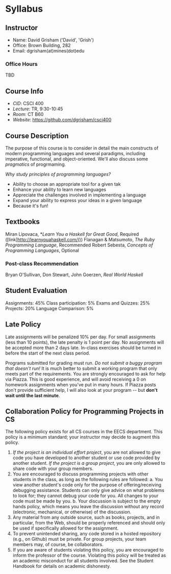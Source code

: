 Syllabus
========

Instructor
----------

-   Name: David Grisham ('David', 'Grish')
-   Office: Brown Building, 282
-   Email: dgrisham(at)mines(dot)edu

### Office Hours

TBD

Course Info
-----------

-   *CID*: CSCI 400
-   *Lecture*: TR, 9:30-10:45
-   *Room*: CT B60
-   *Website*: <https://github.com/dgrisham/csci400>

Course Description
------------------

The purpose of this course is to consider in detail the main constructs of
modern programming languages and several paradigms, including imperative,
functional, and object-oriented. We'll also discuss some *pragmatics* of
progrmaming.

*Why study principles of programming languages?*

-   Ability to choose an appropriate tool for a given tak
-   Enhance your ability to learn new languages
-   Appreciate the challenges involved in implementing a language
-   Expand your ability to express your ideas in a given language
-   Because it's fun!

Textbooks
---------

Miran Lipovaca, **Learn You a Haskell for Great Good*, Required ([link]http://learnyouahaskell.com/())
Flanagan & Matsumoto, *The Ruby Programming Language*, Recommended
Robert Sebesta, *Concepts of Programming Languages*, Optional

### Post-class Recommendation

Bryan O'Sullivan, Don Stewart, John Goerzen, *Real World Haskell*

Student Evaluation
------------------

Assignments: 45%
Class participation: 5%
Exams and Quizzes: 25%
Projects: 20%
Language Comparison: 5%

Late Policy
-----------

Late assignments will be penalized 10% per day. For small assignments (less than
10 points), the late penalty is 1 point per day. No assignments will be accepted
more than 2 days late. In-class exercises should be turned in before the start
of the next class period.

Programs submitted for grading must run. *Do not submit a buggy program that
doesn't run!* It is much better to submit a working program that only meets part
of the requirements. You are strongly encouraged to ask for help via Piazza.
This is good experience, and will avoid receiving a 0 on homework assignments
when you've put in many hours. If Piazza posts don't provide sufficient help, I
will also look at your program -- but **don't wait until the last minute**.

Collaboration Policy for Programming Projects in CS
---------------------------------------------------

The following policy exists for all CS courses in the EECS department. This
policy is a minimum standard; your instructor may decide to augment this policy.

1.  *If the project is an individual effort project*, you are not allowed to
    give code you have developed to another student or use code provided by
    another student.
    *If the project is a group project*, you are only allowed to share code with
    your group members.
2.  You are encouraged to discuss programming projects with other students in
    the class, as long as the following rules are followed:
    a.  You view another student's code only for the purpose of
        offering/receiving debugging assistance. Students can only give advice
        on what problems to look for; they cannot debug your code for you. All
        changes to your code must be made by you.
    b.  Your discussion is subject to the empty hands policy, which means you
        leave the discussion without any record (electronic, mechanical, or
        otherwise) of the discussion.
3.  Any material from any outside source, such as books, projects, and in
    particular, from the Web, should be properly referenced and should only be
    used if specifically allowed for the assignment.
4.  To prevent unintended sharing, any code stored in a hosted repository (e.g.,
    on Github) must be private. For group projects, your team members may, of
    course, be collaborators.
5.  If you are aware of students violating this policy, you are encouraged to
    inform the professor of the course. Violating this policy will be treated as
    an academic misconduct for all students involved. See the Student Handbook
    for details on academic dishonesty.
